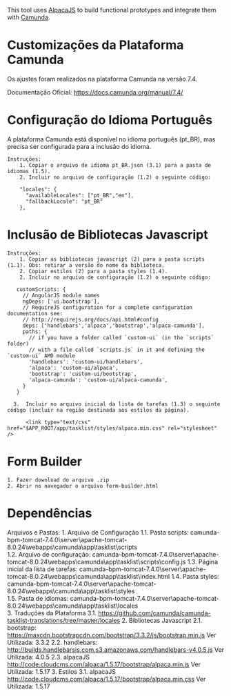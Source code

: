 This tool uses [AlpacaJS](https://github.com/gitana/alpaca) to build functional prototypes and integrate them with [Camunda](https://github.com/camunda/camunda-bpm-platform).

# Customizações da Plataforma Camunda

Os ajustes foram realizados na plataforma Camunda na versão 7.4.

Documentação Oficial: https://docs.camunda.org/manual/7.4/

# Configuração do Idioma Português

A plataforma Camunda está disponível no idioma português (pt_BR), mas precisa ser configurada para a inclusão do idioma.

	Instruções:
		1. Copiar o arquivo de idioma pt_BR.json (3.1) para a pasta de idiomas (1.5).
		2. Incluir no arquivo de configuração (1.2) o seguinte código:
	
```
	"locales": {
	  "availableLocales": ["pt_BR","en"],
	  "fallbackLocale": "pt_BR"
	},
```

# Inclusão de Bibliotecas Javascript

	Instruções:
		1. Copiar as bibliotecas javascript (2) para a pasta scripts (1.1). Obs: retirar a versão do nome da biblioteca.
		2. Copiar estilos (2) para a pasta styles (1.4).
		2. Incluir no arquivo de configuração (1.2) o seguinte código:

```		
   customScripts: {
	 // AngularJS module names
	 ngDeps: ['ui.bootstrap'],
	 // RequireJS configuration for a complete configuration documentation see:
	 // http://requirejs.org/docs/api.html#config
	 deps: ['handlebars','alpaca','bootstrap','alpaca-camunda'],
	 paths: {
	   // if you have a folder called `custom-ui` (in the `scripts` folder)
	   // with a file called `scripts.js` in it and defining the `custom-ui` AMD module
	   'handlebars': 'custom-ui/handlebars',
	   'alpaca': 'custom-ui/alpaca',
	   'bootstrap': 'custom-ui/bootstrap',
	   'alpaca-camunda': 'custom-ui/alpaca-camunda',
	 }
   }
```
	  3.  Incluir no arquivo inicial da lista de tarefas (1.3) o seguinte código (incluir na região destinada aos estilos da página).
	 
```
	  <link type="text/css" href="$APP_ROOT/app/tasklist/styles/alpaca.min.css" rel="stylesheet" />
```

# Form Builder
	
	1. Fazer download do arquivo .zip
	2. Abrir no navegador o arquivo form-builder.html
	

# Dependências

Arquivos e Pastas:
	1. Arquivo de Configuração
		1.1. Pasta scripts: camunda-bpm-tomcat-7.4.0\server\apache-tomcat-8.0.24\webapps\camunda\app\tasklist\scripts\
		1.2. Arquivo de configuração: camunda-bpm-tomcat-7.4.0\server\apache-tomcat-8.0.24\webapps\camunda\app\tasklist\scripts\config.js
		1.3. Página inicial da lista de tarefas: camunda-bpm-tomcat-7.4.0\server\apache-tomcat-8.0.24\webapps\camunda\app\tasklist\index.html
		1.4. Pasta styles: camunda-bpm-tomcat-7.4.0\server\apache-tomcat-8.0.24\webapps\camunda\app\tasklist\styles\
		1.5. Pasta de idiomas: camunda-bpm-tomcat-7.4.0\server\apache-tomcat-8.0.24\webapps\camunda\app\tasklist\locales\
	3. Traduções da Plataforma
		3.1. https://github.com/camunda/camunda-tasklist-translations/tree/master/locales
	2. Bibliotecas Javascript
		2.1. bootstrap:
			https://maxcdn.bootstrapcdn.com/bootstrap/3.3.2/js/bootstrap.min.js
			Ver Utilizada: 3.3.2
		2.2. handlebars:
			http://builds.handlebarsjs.com.s3.amazonaws.com/handlebars-v4.0.5.js
			Ver Utilizada: 4.0.5
		2.3. alpacaJS
			http://code.cloudcms.com/alpaca/1.5.17/bootstrap/alpaca.min.js
			Ver Utilizada: 1.5.17
	3. Estilos
		3.1. alpacaJS
			http://code.cloudcms.com/alpaca/1.5.17/bootstrap/alpaca.min.css
			Ver Utilizada: 1.5.17
